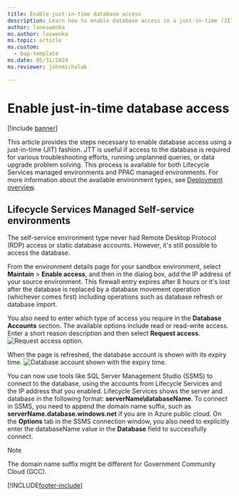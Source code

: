 ```yaml
---
title: Enable just-in-time database access
description: Learn how to enable database access in a just-in-time (JIT) fashion, including an outline on Microsoft-manage environments and self-service environments.
author: laneswenka
ms.author: laswenka
ms.topic: article
ms.custom: 
  - bap-template
ms.date: 05/31/2024
ms.reviewer: johnmichalak

---
```


# Enable just-in-time database access

[!include [banner](../includes/banner.md)]

This article provides the steps necessary to enable database access using a just-in-time (JIT) fashion. JTT is useful if access to the database is required for various troubleshooting efforts, running unplanned queries, or data upgrade problem solving. This process is available for both Lifecycle Services managed environments and PPAC managed environments. For more information about the available environment types, see [Deployment overview](../deployment/cloud-deployment-overview.md).

## Lifecycle Services Managed Self-service environments

The self-service environment type never had Remote Desktop Protocol (RDP) access or static database accounts. However, it's still possible to access the database.

From the environment details page for your sandbox environment, select **Maintain** > **Enable access**, and then in the dialog box, add the IP address of your source environment. This firewall entry expires after 8 hours or it's lost after the database is replaced by a database movement operation (whichever comes first) including operations such as database refresh or database import.

You also need to enter which type of access you require in the **Database Accounts** section. The available options include read or read-write access. Enter a short reason description and then select **Request access**.
![Request access option.](media/sql-jit2.png)

When the page is refreshed, the database account is shown with its expiry time.
![Database account shown with the expiry time.](media/sql-jit3.png)

You can now use tools like SQL Server Management Studio (SSMS) to connect to the database, using the accounts from Lifecycle Services and the IP address that you enabled. Lifecycle Services shows the server and database in the following format: **serverName\databaseName**.  To connect in SSMS, you need to append the domain name suffix, such as **serverName.database.windows.net** if you are in Azure public cloud. On the **Options** tab in the SSMS connection window, you also need to explicitly enter the databaseName value in the **Database** field to successfully connect.

> [!NOTE]
> The domain name suffix might be different for Government Community Cloud (GCC).

[!INCLUDE[footer-include](../../../includes/footer-banner.md)]
